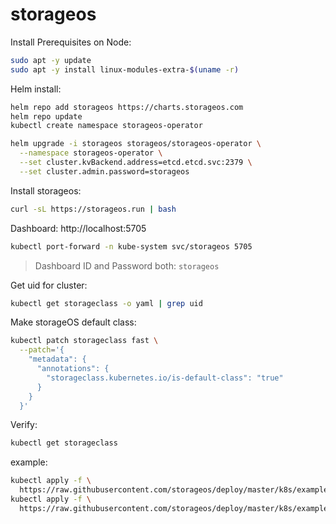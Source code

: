# storageos

Install Prerequisites on Node:
```bash
sudo apt -y update
sudo apt -y install linux-modules-extra-$(uname -r)
```

Helm install:
```bash
helm repo add storageos https://charts.storageos.com
helm repo update
kubectl create namespace storageos-operator

helm upgrade -i storageos storageos/storageos-operator \
  --namespace storageos-operator \
  --set cluster.kvBackend.address=etcd.etcd.svc:2379 \
  --set cluster.admin.password=storageos
```

Install storageos:
```bash
curl -sL https://storageos.run | bash
```

Dashboard: http://localhost:5705
```bash
kubectl port-forward -n kube-system svc/storageos 5705
```
> Dashboard ID and Password both: `storageos`

Get uid for cluster:
```bash
kubectl get storageclass -o yaml | grep uid
```

Make storageOS default class:
```bash
kubectl patch storageclass fast \
  --patch='{
    "metadata": {
      "annotations": {
        "storageclass.kubernetes.io/is-default-class": "true"
      }
    }
  }'
```

Verify:
```bash
kubectl get storageclass
```

example:
```bash
kubectl apply -f \
  https://raw.githubusercontent.com/storageos/deploy/master/k8s/examples/pvc.yaml
kubectl apply -f \
  https://raw.githubusercontent.com/storageos/deploy/master/k8s/examples/debian-pvc.yaml
```
